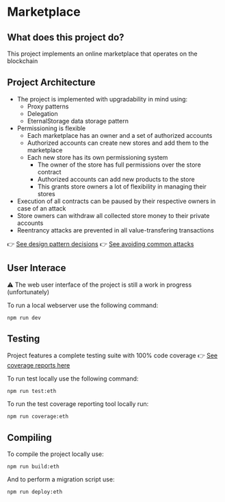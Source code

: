# Marketplace

## What does this project do?

This project implements an online marketplace that operates on the blockchain

## Project Architecture

* The project is implemented with upgradability in mind using:
  * Proxy patterns
  * Delegation
  * EternalStorage data storage pattern
* Permissioning is flexible
  * Each marketplace has an owner and a set of authorized accounts
  * Authorized accounts can create new stores and add them to the marketplace
  * Each new store has its own permissioning system
    * The owner of the store has full permissions over the store contract
    * Authorized accounts can add new products to the store
    * This grants store owners a lot of flexibility in managing their stores
* Execution of all contracts can be paused by their respective owners in case of an attack
* Store owners can withdraw all collected store money to their private accounts
* Reentrancy attacks are prevented in all value-transfering transactions

👉 [See design pattern decisions](design_pattern_decisions.md)
👉 [See avoiding common attacks](avoiding_common_attacks.md)

## User Interace

⚠️ The web user interface of the project is still a work in progress (unfortunately)

To run a local webserver use the following command:

```
npm run dev
```

## Testing

Project features a complete testing suite with 100% code coverage
👉 [See coverage reports here](https://mseijas.github.io/eth-marketplace/)

To run test locally use the following command:

```
npm run test:eth
```

To run the test coverage reporting tool locally run:

```
npm run coverage:eth
```

## Compiling

To compile the project locally use:

```
npm run build:eth
```

And to perform a migration script use:

```
npm run deploy:eth
```
